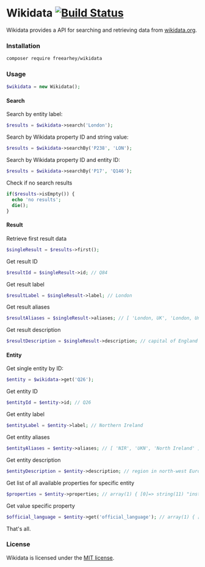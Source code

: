 Wikidata [![Build Status](https://travis-ci.org/freearhey/wikidata.svg?branch=master)](https://travis-ci.org/freearhey/wikidata)
========

Wikidata provides a API for searching and retrieving data from [wikidata.org](https://www.wikidata.org).

### Installation
```sh
composer require freearhey/wikidata
```

### Usage

```php
$wikidata = new Wikidata();
```

#### Search

Search by entity label:
```php
$results = $wikidata->search('London');
```

Search by Wikidata property ID and string value:
```php
$results = $wikidata->searchBy('P238', 'LON');
```

Search by Wikidata property ID and entity ID:
```php
$results = $wikidata->searchBy('P17', 'Q146');
```

Check if no search results
```php
if($results->isEmpty()) {
  echo 'no results';
  die();
}
```

#### Result

Retrieve first result data
```php
$singleResult = $results->first();
```

Get result ID
```php
$resultId = $singleResult->id; // Q84
```

Get result label
```php
$resultLabel = $singleResult->label; // London
```

Get result aliases
```php
$resultAliases = $singleResult->aliases; // [ 'London, UK', 'London, United Kingdom', 'London, England' ]
```

Get result description
```php
$resultDescription = $singleResult->description; // capital of England and the United Kingdom
```

#### Entity

Get single entity by ID:
```php
$entity = $wikidata->get('Q26');
```

Get entity ID
```php
$entityId = $entity->id; // Q26
```

Get entity label
```php
$entityLabel = $entity->label; // Northern Ireland
```

Get entity aliases
```php
$entityAliases = $entity->aliases; // [ 'NIR', 'UKN', 'North Ireland' ]
```

Get entity description
```php
$entityDescription = $entity->description; // region in north-west Europe, part of the United Kingdom
```

Get list of all available properties for specific entity
```php
$properties = $entity->properties; // array(1) { [0]=> string(11) "instance_of", ... }
```

Get value specific property
```php
$official_language = $entity->get('official_language'); // array(1) { [0]=> string(7) "English" }
```

That's all.

### License
Wikidata is licensed under the [MIT license](http://opensource.org/licenses/MIT).